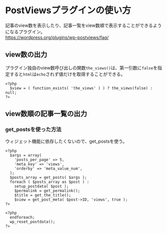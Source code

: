# PostViewsプラグインの使い方

記事のview数を表示したり、記事一覧をview数順で表示することができるようになるプラグイン。  
https://wordpress.org/plugins/wp-postviews/faq/

## view数の出力

プラグイン独自のview数呼び出しの関数`the_views()`は、第一引数に`false`を指定すると`html`は`echo`されず値だけを取得することができる。

    <?php
      $view = ( function_exists( 'the_views' ) ) ? the_views(false) : null;
    ?>

## view数順の記事一覧の出力

### get_postsを使った方法

ウィジェット機能に依存したくないので、get_postsを使う。

    <?php
      $args = array(
        'posts_per_page' => 5,
        'meta_key' => 'views',
        'orderby' => 'meta_value_num',
      );
      $posts_array = get_posts( $args );
      foreach ( $posts_array as $post ) :
        setup_postdata( $post );
        $permalink = get_permalink();
        $title = get_the_title();
        $view = get_post_meta( $post->ID, 'views', true );
    ?>

    <?php
      endforeach;
      wp_reset_postdata();
    ?>
